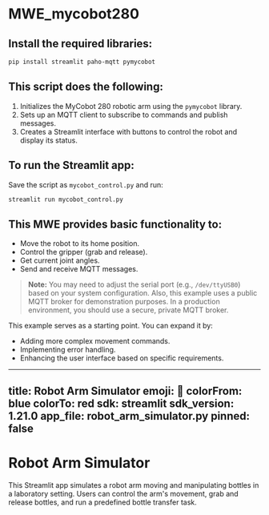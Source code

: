 
# MWE_mycobot280

## Install the required libraries:

```bash
pip install streamlit paho-mqtt pymycobot
```

## This script does the following:

1. Initializes the MyCobot 280 robotic arm using the `pymycobot` library.
2. Sets up an MQTT client to subscribe to commands and publish messages.
3. Creates a Streamlit interface with buttons to control the robot and display its status.

## To run the Streamlit app:

Save the script as `mycobot_control.py` and run:

```bash
streamlit run mycobot_control.py
```

## This MWE provides basic functionality to:

- Move the robot to its home position.
- Control the gripper (grab and release).
- Get current joint angles.
- Send and receive MQTT messages.

> **Note:** You may need to adjust the serial port (e.g., `/dev/ttyUSB0`) based on your system configuration. Also, this example uses a public MQTT broker for demonstration purposes. In a production environment, you should use a secure, private MQTT broker.

This example serves as a starting point. You can expand it by:
- Adding more complex movement commands.
- Implementing error handling.
- Enhancing the user interface based on specific requirements.

---
title: Robot Arm Simulator
emoji: 🦾
colorFrom: blue
colorTo: red
sdk: streamlit
sdk_version: 1.21.0
app_file: robot_arm_simulator.py
pinned: false
---

# Robot Arm Simulator

This Streamlit app simulates a robot arm moving and manipulating bottles in a laboratory setting. Users can control the arm's movement, grab and release bottles, and run a predefined bottle transfer task.
